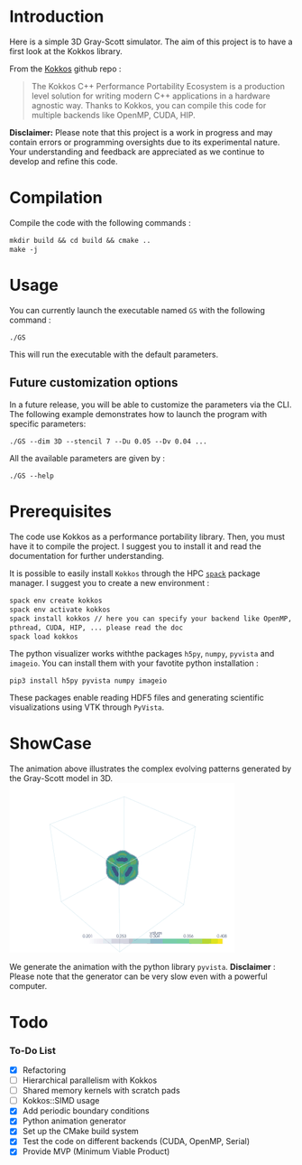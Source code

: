 # Introduction
 Here is a simple 3D Gray-Scott simulator. 
 The aim of this project is to have a first look at the Kokkos library.

 From the [Kokkos](https://github.com/kokkos) github repo : 
> The Kokkos C++ Performance Portability Ecosystem is a production level solution for writing modern C++ applications in a hardware agnostic way.
Thanks to Kokkos, you can compile this code for multiple backends like OpenMP, CUDA, HIP.


**Disclaimer:** Please note that this project is a work in progress and may contain errors or programming oversights due to its experimental nature. Your understanding and feedback are appreciated as we continue to develop and refine this code.

# Compilation
Compile the code with the following commands : 
```
mkdir build && cd build && cmake ..
make -j 
```

# Usage
You can currently launch the executable named `GS` with the following command :
```
./GS
```
This will run the executable with the default parameters.
## Future customization options

In a future release, you will be able to customize the parameters via the CLI. The following example demonstrates how to launch the program with specific parameters:
```
./GS --dim 3D --stencil 7 --Du 0.05 --Dv 0.04 ...
```
All the available parameters are given by : 
```
./GS --help
```

# Prerequisites
The code use Kokkos as a performance portability library. Then, you must have it to compile the project.
I suggest you to install it and read the documentation for further understanding. 

It is possible to easily install `Kokkos` through the HPC [`spack`](https://github.com/spack) package manager. I suggest you to create a new environment : 
```
spack env create kokkos
spack env activate kokkos
spack install kokkos // here you can specify your backend like OpenMP, pthread, CUDA, HIP, ... please read the doc
spack load kokkos
```

The python visualizer works withthe packages `h5py`, `numpy`, `pyvista` and `imageio`. You can install them with your favotite python installation : 
```
pip3 install h5py pyvista numpy imageio
```
These packages enable reading HDF5 files and generating scientific visualizations using VTK through `PyVista`.

# ShowCase
The animation above illustrates the complex evolving patterns generated by the Gray-Scott model in 3D. 
![Animation](media/GS_3D_compressed.gif)

We generate the animation with the python library `pyvista`. 
**Disclaimer** : Please note that the generator can be very slow even with a powerful computer. 

# Todo 
### To-Do List

- [x] Refactoring
- [ ] Hierarchical parallelism with Kokkos
- [ ] Shared memory kernels with scratch pads
- [ ] Kokkos::SIMD usage
- [x] Add periodic boundary conditions
- [x] Python animation generator
- [x] Set up the CMake build system
- [x] Test the code on different backends (CUDA, OpenMP, Serial)
- [x] Provide MVP (Minimum Viable Product)
